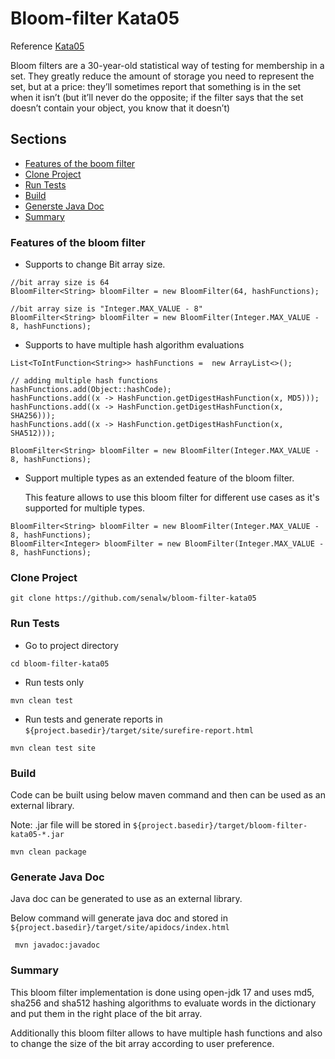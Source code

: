 # Bloom-filter Kata05

Reference <a href=http://codekata.com/kata/kata05-bloom-filters/ >Kata05</a>

Bloom filters are a 30-year-old statistical way of testing for membership in a set. They greatly reduce the amount of 
storage you need to represent the set, but at a price: they’ll sometimes report that something is in the set when it 
isn’t (but it’ll never do the opposite; if the filter says that the set doesn’t contain your object, you know that it 
doesn’t)

## Sections

- [Features of the boom filter](#features-of-the-bloom-filter)
- [Clone Project](#clone-project)
- [Run Tests](#run-tests)
- [Build](#build)
- [Generste Java Doc](#generate-java-doc)
- [Summary](#summary)

### Features of the bloom filter

- Supports to change Bit array size.
```
//bit array size is 64
BloomFilter<String> bloomFilter = new BloomFilter(64, hashFunctions);

//bit array size is "Integer.MAX_VALUE - 8"
BloomFilter<String> bloomFilter = new BloomFilter(Integer.MAX_VALUE - 8, hashFunctions);
```
- Supports to have multiple hash algorithm evaluations

```
List<ToIntFunction<String>> hashFunctions =  new ArrayList<>();

// adding multiple hash functions
hashFunctions.add(Object::hashCode);
hashFunctions.add((x -> HashFunction.getDigestHashFunction(x, MD5)));
hashFunctions.add((x -> HashFunction.getDigestHashFunction(x, SHA256)));
hashFunctions.add((x -> HashFunction.getDigestHashFunction(x, SHA512)));

BloomFilter<String> bloomFilter = new BloomFilter(Integer.MAX_VALUE - 8, hashFunctions);
```
- Support multiple types as an extended feature of the bloom filter.

    <P>This feature allows to use this bloom filter for different use cases as it's supported for multiple types. </P>

```
BloomFilter<String> bloomFilter = new BloomFilter(Integer.MAX_VALUE - 8, hashFunctions);
BloomFilter<Integer> bloomFilter = new BloomFilter(Integer.MAX_VALUE - 8, hashFunctions);
```
### Clone Project
```
git clone https://github.com/senalw/bloom-filter-kata05
```

### Run Tests

- Go to project directory 
```
cd bloom-filter-kata05
```

- Run tests only
```
mvn clean test
```

- Run tests and generate reports in `${project.basedir}/target/site/surefire-report.html`
```
mvn clean test site
```

### Build
Code can be built using below maven command and then can be used as an external library.

Note: .jar file will be stored in `${project.basedir}/target/bloom-filter-kata05-*.jar`

```
mvn clean package
```

### Generate Java Doc
Java doc can be generated to use as an external library.

Below command will generate java doc and stored in `${project.basedir}/target/site/apidocs/index.html`
```
 mvn javadoc:javadoc
```

### Summary
<p> 
This bloom filter implementation is done using open-jdk 17 and uses md5, sha256 and sha512 hashing algorithms
to evaluate words in the dictionary and put them in the right place of the bit array.
</p>
<P>
Additionally this bloom filter allows to have multiple hash functions and also to change the size of the bit array
according to user preference.
</P>